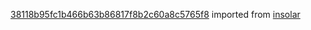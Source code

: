 [38118b95fc1b466b63b86817f8b2c60a8c5765f8](https://github.com/insolar/insolar/commit/38118b95fc1b466b63b86817f8b2c60a8c5765f8) imported from [insolar](https://github.com/insolar/insolar)
